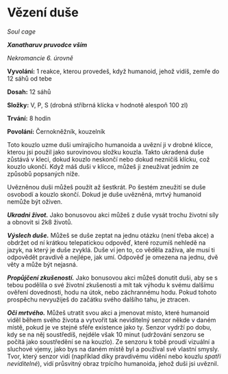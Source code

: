 # Vězení duše

*Soul cage*

***Xanatharuv pruvodce vším***

 *Nekromancie 6. úrovně* 

**Vyvolání:** 1 reakce, kterou provedeš, když humanoid, jehož vidíš, zemře do 12 sáhů od tebe

**Dosah:** 12 sáhů

**Složky:** V, P, S (drobná stříbrná klícka v hodnotě alespoň 100 zl)

**Trvání:** 8 hodin

**Povolání:** Černokněžník, kouzelník

Toto kouzlo uzme duši umírajícího humanoida a uvězní ji v drobné klícce, kterou jsi použil jako surovinovou složku kouzla. Takto ukradená duše zůstává v kleci, dokud kouzlo neskončí nebo dokud nezničíš klícku, což kouzlo ukončí. Když máš duši v klícce, můžeš ji zneužívat jedním ze způsobů popsaných níže.

Uvězněnou duši můžeš použít až šestkrát. Po šestém zneužití se duše osvobodí a kouzlo skončí. Dokud je duše uvězněná, mrtvý humanoid nemůže být oživen.

***Ukradni život.*** Jako bonusovou akci můžeš z duše vysát trochu životní síly a obnovit si 2k8 životů.

***Výslech duše.*** Můžeš se duše zeptat na jednu otázku (není třeba akce) a obdržet od ní krátkou telepatickou odpověď, které rozumíš nehledě na jazyk, na který je duše zvyklá. Duše ví jen to, co věděla zaživa, ale musí ti odpovědět pravdivě a nejlépe, jak umí. Odpověď je omezena na jednu, dvě věty a může být nejasná.

***Propůjčení zkušeností.*** Jako bonusovou akci můžeš donutit duši, aby se s tebou podělila o své životní zkušenosti a mít tak výhodu k svému dalšímu ověření dovednosti, hodu na útok, nebo záchrannému hodu. Pokud tohoto prospěchu nevyužiješ do začátku svého dalšího tahu, je ztracen.

***Oči mrtvého.*** Můžeš utratit svou akci a jmenovat místo, které humanoid viděl během svého života a vytvořit tak neviditelný senzor někde v daném místě, pokud je ve stejné sféře existence jako ty. Senzor vydrží po dobu, kdy se na něj soustředíš, nejdéle však 10 minut (udržování senzoru se počítá jako soustředění se na kouzlo). Ze senzoru k tobě proudí vizuální a sluchové vjemy, jako bys na daném místě byl a používal své vlastní smysly. Tvor, který senzor vidí (například díky pravdivému vidění nebo kouzlu *spatři neviditelné*), vidí průsvitný obraz trpícího humanoida, jehož duši jsi uvěznil.